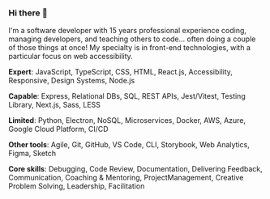 ### Hi there 👋

I'm a software developer with 15 years professional experience coding, managing developers, and teaching others to code… often doing a couple of those things at once! My specialty is in front-end technologies, with a particular focus on web accessibility.

**Expert**: JavaScript, TypeScript, CSS, HTML, React.​js, Accessibility, Responsive, Design ​Systems, Node.​js

**Capable**: Express, Relational ​DBs, SQL, REST ​APIs, Jest/​Vitest, Testing ​Library, Next.​js, Sass, LESS

**Limited**: Python, Electron, NoSQL, Microservices, Docker, AWS, Azure, Google ​Cloud ​Platform, CI/​CD

**Other tools**: Agile, Git, GitHub, VS ​Code, CLI, Storybook, Web ​Analytics, Figma, Sketch

**Core skills**: Debugging, Code ​Review, Documentation, Delivering ​Feedback, Communication, Coaching ​&​ ​Mentoring, Project ​Management, Creative ​Problem ​Solving, Leadership, Facilitation
